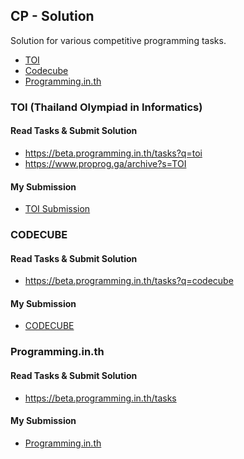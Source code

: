 ## CP - Solution

Solution for various competitive programming tasks.

- [TOI](<#TOI-(Thailand-Olympiad-in-Informatics)>)
- [Codecube](#codecube)
- [Programming.in.th](#codecube)

### TOI (Thailand Olympiad in Informatics)

#### Read Tasks & Submit Solution

- https://beta.programming.in.th/tasks?q=toi
- https://www.proprog.ga/archive?s=TOI

#### My Submission

- [TOI Submission](Toi)

### CODECUBE

#### Read Tasks & Submit Solution

- https://beta.programming.in.th/tasks?q=codecube

#### My Submission

- [CODECUBE](Codecube)

### Programming.in.th

#### Read Tasks & Submit Solution

- https://beta.programming.in.th/tasks

#### My Submission

- [Programming.in.th](Programing.in.th)

